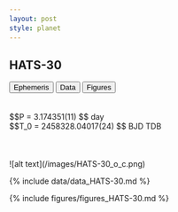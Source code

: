 ```yaml
---
layout: post
style: planet
---
```

<script src="../js/planets.js"></script>

## HATS-30

<!-- Tab links -->
<div class="tab">
<button class="tablinks" onclick="openCity(event, 'Ephemeris')">Ephemeris</button>
<button class="tablinks" onclick="openCity(event, 'Data')">Data</button>
<button class="tablinks" onclick="openCity(event, 'Figures')">Figures</button>
</div>

<!-- Tab content -->
<div id="Ephemeris" class="tabcontent" markdown="1">
<br/><br/>
$$P = 3.174351(11) $$ day <br/>
$$T_0 = 2458328.04017(24) $$ BJD TDB
<br/><br/>
<br/><br/>
![alt text](/images/HATS-30_o_c.png)
</div>


<div id="Data" class="tabcontent" markdown="1">

{% include data/data_HATS-30.md %}

</div>

<div id="Figures" class="tabcontent" markdown="1">
{% include figures/figures_HATS-30.md %}
</div>


<script src="../js/tabs.js"></script>


